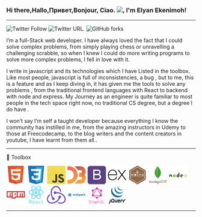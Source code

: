 ### Hi there,Hallo,Привет,Bonjour, Ciao. <img src="https://raw.githubusercontent.com/MartinHeinz/MartinHeinz/master/wave.gif" width="30px">, I'm Elyan Ekenimoh!
   <hr>

![Twitter Follow](https://img.shields.io/twitter/follow/Ely_codes?style=social) ![Twitter URL](https://img.shields.io/twitter/url?style=social&url=https%3A%2F%2Ftwitter.com%2FEly_codes). ![GitHub forks](https://img.shields.io/github/forks/Geoelycom/boilerplate-express?style=social)


I’m a full-Stack web developer. I have always loved the fact that I could solve complex problems, from simply playing chess or unravelling a challenging scrabble, so when I knew I could do more writing programs to solve more complex problems, I fell in love with it. 

I write in javascript and its technologies which I have Listed in the toolbox. Like most people, javascript is full of inconsistencies, a  bug , but to me, this is a feature and as I keep diving in, it has given me the tools to solve any problems , from the traditional frontend languages with React to backend with node and express. My Journey as an engineer is quite familiar to most people in the tech space right now, no traditional CS degree, but a degree I do have . 

I won’t say I’m self a taught developer because everything I know the community has instilled in me, from the amazing instructors in Udemy to those at Freecodecamp, to the blog writers and the content creators in youtube, I have learnt from them all.. 
<hr>

💼  Toolbox

<img src="https://github.com/devicons/devicon/blob/master/icons/html5/html5-original.svg" alt="hTML5-icon" width="50px" height="50px" /> <img src="https://github.com/devicons/devicon/blob/master/icons/css3/css3-original.svg" alt="css-logo" width="50px" height="50px" /> <img src="https://github.com/devicons/devicon/blob/master/icons/javascript/javascript-original.svg" alt="javascript-icon" width="50px" height="50px" />   <img src="https://github.com/devicons/devicon/blob/master/icons/d3js/d3js-original.svg" alt="d3-logo" width="50px" height="50px" /> <img src="https://github.com/devicons/devicon/blob/master/icons/bootstrap/bootstrap-plain.svg" alt="bootstrap-logo" width="50px" height="50px" />  <img src="https://github.com/devicons/devicon/blob/master/icons/express/express-original.svg" alt="express" width="50px" height="50px" />  <img src="https://github.com/devicons/devicon/blob/master/icons/mocha/mocha-plain.svg" alt="mocha-logo" width="50px" height="50px" />    <img src="https://github.com/devicons/devicon/blob/master/icons/mongodb/mongodb-original-wordmark.svg" alt="mongodb-logo" width="50px" height="50px" />   <img src="https://github.com/devicons/devicon/blob/master/icons/nodejs/nodejs-original-wordmark.svg" alt="node-logo" width="50px" height="50px" />    <img src="https://github.com/devicons/devicon/blob/master/icons/npm/npm-original-wordmark.svg" alt="npm-logo" width="50px" height="50px" />    <img src="https://github.com/devicons/devicon/blob/master/icons/react/react-original-wordmark.svg" alt="react-logo" width="50px" height="50px" />     <img src="https://github.com/devicons/devicon/blob/master/icons/redux/redux-original.svg" alt="redux-icon" width="50px" height="50px" />     <img src="https://github.com/devicons/devicon/blob/master/icons/webpack/webpack-original-wordmark.svg" alt="webpack" width="50px" height="50px" />    <img src="https://github.com/devicons/devicon/blob/master/icons/graphql/graphql-plain-wordmark.svg" alt="graphql" width="50px" height="50px" />    <img src="https://github.com/devicons/devicon/blob/master/icons/jquery/jquery-original-wordmark.svg" alt="jquery" width="50px" height="50px" />

<hr>

<!--
**Geoelycom/Geoelycom** is a ✨ _special_ ✨ repository because its `README.md` (this file) appears on your GitHub profile.

Here are some ideas to get you started:

- 🔭 I’m currently working on ...
- 🌱 I’m currently learning ...
- 👯 I’m looking to collaborate on ...
- 🤔 I’m looking for help with ...
- 💬 Ask me about ...
- 📫 How to reach me: ...
- 😄 Pronouns: ...
- ⚡ Fun fact: ...
-->
